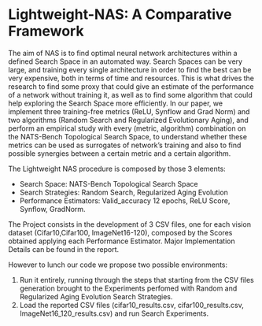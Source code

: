 # Lightweight-NAS: A Comparative Framework
The aim of NAS is to find optimal neural network architectures within a defined Search Space in an automated way. Search Spaces can be very large, and training every single architecture in order to find the best can be very expensive, both in terms of time and resources.
This is what drives the research to find some proxy that could give an estimate of the performance of a network without training it, as well as to find some algorithm that could help exploring the Search Space more efficiently.
In our paper, we implement three training-free metrics (ReLU, Synflow and Grad Norm) and two algorithms (Random Search and Regularized Evolutionary Aging), and perform an empirical study with every (metric, algorithm) combination on the NATS-Bench Topological Search Space, to understand whether these metrics can be used as surrogates of network’s training and also to find possible synergies between a certain metric and a certain algorithm. 


The Lightweight NAS procedure is composed by those 3 elements:
- Search Space: NATS-Bench Topological Search Space
- Search Strategies: Random Search, Regularized Aging Evolution
- Performance Estimators: Valid_accuracy 12 epochs, ReLU Score, Synflow, GradNorm.

The Project consists in the development of 3 CSV files, one for each vision dataset (Cifar10,Cifar100, ImageNet16-120), composed by the Scores obtained applying each Performance Estimator.
Major Implementation Details can be found in the report.

However to lunch our code we propose two possible environments:
1) Run it entirely, running through the steps that starting from  the CSV files generation brought to the Experiments perfomed with Random and Regularized Aging Evolution Search Strategies. 
2) Load the reported CSV files (cifar10_results.csv, cifar100_results.csv, ImageNet16_120_results.csv) and run Search Experiments. 
